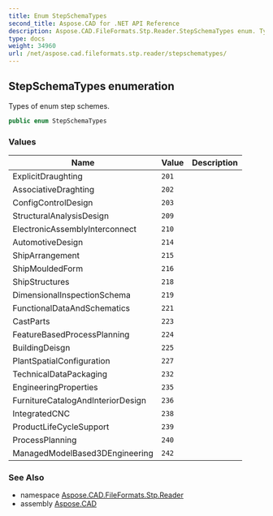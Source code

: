 ```yaml
---
title: Enum StepSchemaTypes
second_title: Aspose.CAD for .NET API Reference
description: Aspose.CAD.FileFormats.Stp.Reader.StepSchemaTypes enum. Types of enum step schemes
type: docs
weight: 34960
url: /net/aspose.cad.fileformats.stp.reader/stepschematypes/
---
```

## StepSchemaTypes enumeration

Types of enum step schemes.

```csharp
public enum StepSchemaTypes
```

### Values

| Name | Value | Description |
| --- | --- | --- |
| ExplicitDraughting | `201` |  |
| AssociativeDraghting | `202` |  |
| ConfigControlDesign | `203` |  |
| StructuralAnalysisDesign | `209` |  |
| ElectronicAssemblyInterconnect | `210` |  |
| AutomotiveDesign | `214` |  |
| ShipArrangement | `215` |  |
| ShipMouldedForm | `216` |  |
| ShipStructures | `218` |  |
| DimensionalInspectionSchema | `219` |  |
| FunctionalDataAndSchematics | `221` |  |
| CastParts | `223` |  |
| FeatureBasedProcessPlanning | `224` |  |
| BuildingDeisgn | `225` |  |
| PlantSpatialConfiguration | `227` |  |
| TechnicalDataPackaging | `232` |  |
| EngineeringProperties | `235` |  |
| FurnitureCatalogAndInteriorDesign | `236` |  |
| IntegratedCNC | `238` |  |
| ProductLifeCycleSupport | `239` |  |
| ProcessPlanning | `240` |  |
| ManagedModelBased3DEngineering | `242` |  |

### See Also

* namespace [Aspose.CAD.FileFormats.Stp.Reader](../../aspose.cad.fileformats.stp.reader/)
* assembly [Aspose.CAD](../../)



